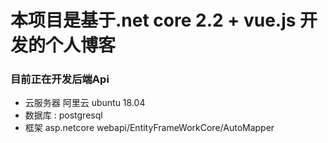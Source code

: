 # 本项目是基于.net core 2.2 + vue.js 开发的个人博客


### 目前正在开发后端Api 
- 云服务器 阿里云 ubuntu 18.04
- 数据库 : postgresql
- 框架  asp.netcore webapi/EntityFrameWorkCore/AutoMapper


